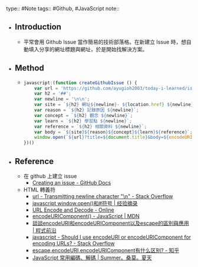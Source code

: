 type:: #Note
tags:: #Github, #JavaScript 
note::

- ## Introduction
	- 平常會用 Github Issue 當作簡易的技術部落格。在新建立 Issue 時，想自動填入分享的網址標題與網址，於是開始找解決方案。
- ## Method
	- ```js
	  javascript:(function createGithubIssue () {
	      var url = 'https://github.com/ayugioh2003/today-i-learned/issues/new';
	      var h2 = '##';
	      var newline = '\n\n';
	      var site = `${h2} 網址${newline}- ${location.href} ${newline}`;
	      var reason = `${h2} 記錄原因 ${newline}`;
	      var concept = `${h2} 觀念 ${newline}`;
	      var learn = `${h2} 學習點 ${newline}`;
	      var reference = `${h2} 相關資料 ${newline}`;
	      var body = `${site}${reason}${concept}${learn}${reference}`;
	      window.open(`${url}?title=${document.title}&body=${encodeURIComponent(body)}`);
	  })()
	  ```
- ## Reference
	- 在 github 上建立 issue
		- [Creating an issue - GitHub Docs](https://docs.github.com/en/enterprise-server@3.1/issues/tracking-your-work-with-issues/creating-an-issue)
	- HTML 轉義符
		- [url - Transmitting newline character "\n" - Stack Overflow](https://stackoverflow.com/questions/3871729/transmitting-newline-character-n)
		- [javascript window.open()和#符号 | 经验摘录](https://qa.1r1g.com/sf/ask/16378561/?lastactivity)
		- [URL Encode and Decode - Online](https://www.urlencoder.org/)
		- [encodeURIComponent() - JavaScript | MDN](https://developer.mozilla.org/zh-CN/docs/Web/JavaScript/Reference/Global_Objects/encodeURIComponent)
		- [談談encodeURI和encodeURIComponent以及escape的區別與應用 | 程式前沿](https://codertw.com/%E5%89%8D%E7%AB%AF%E9%96%8B%E7%99%BC/273019/)
		- [javascript - Should I use encodeURI or encodeURIComponent for encoding URLs? - Stack Overflow](https://stackoverflow.com/questions/4540753/should-i-use-encodeuri-or-encodeuricomponent-for-encoding-urls)
		- [escape,encodeURI,encodeURIComponent有什么区别? - 知乎](https://www.zhihu.com/question/21861899)
		- [JavaScript 常用編碼、解碼 | Summer。桑莫。夏天](https://cythilya.github.io/2020/07/24/encode-decode/)